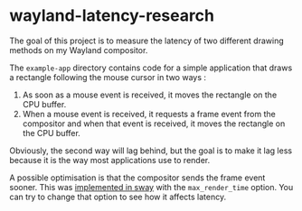 # wayland-latency-research

The goal of this project is to measure the latency of two different drawing
methods on my Wayland compositor.

The `example-app` directory contains code for a simple application that draws a
rectangle following the mouse cursor in two ways :
1. As soon as a mouse event is received, it moves the rectangle on the CPU
buffer.
2. When a mouse event is received, it requests a frame event from the
compositor and when that event is received, it moves the rectangle on the CPU
buffer.

Obviously, the second way will lag behind, but the goal is to make it lag less
because it is the way most applications use to render.

A possible optimisation is that the compositor sends the frame event sooner.
This was [implemented in sway](https://github.com/swaywm/sway/pull/4588) with
the `max_render_time` option. You can try to change that option to see how it
affects latency.
